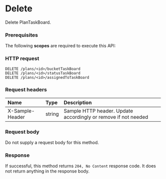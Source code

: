 # Delete

Delete PlanTaskBoard.
### Prerequisites
The following **scopes** are required to execute this API: 
### HTTP request
<!-- { "blockType": "ignored" } -->
```http
DELETE /plans/<id>/bucketTaskBoard
DELETE /plans/<id>/statusTaskBoard
DELETE /plans/<id>/assignedToTaskBoard

```
### Request headers
| Name       | Type | Description|
|:---------------|:--------|:----------|
| X-Sample-Header  | string  | Sample HTTP header. Update accordingly or remove if not needed|

### Request body
Do not supply a request body for this method.


### Response
If successful, this method returns `204, No Content` response code. It does not return anything in the response body.


<!-- uuid: 5ec1c549-a182-46b3-966a-7d40f9b39977
2015-10-16 23:06:07 UTC -->
<!-- {
  "type": "#page.annotation",
  "description": "Delete",
  "keywords": "",
  "section": "documentation",
  "tocPath": ""
}-->